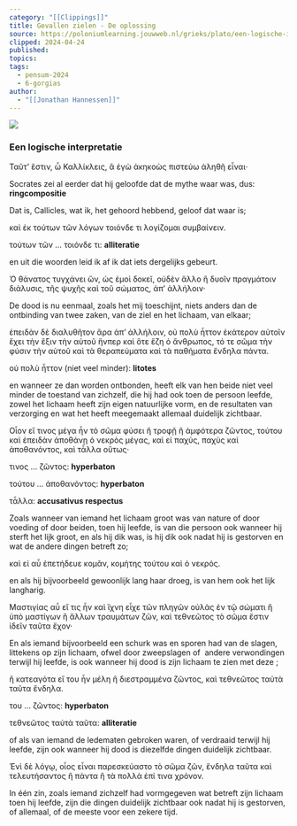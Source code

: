 ```yaml
---
category: "[[Clippings]]"
title: Gevallen zielen - De oplossing
source: https://poloniumlearning.jouwweb.nl/grieks/plato/een-logische-interpretatie
clipped: 2024-04-24
published:
topics:
tags:
  - pensum-2024
  - 6-gorgias
author:
  - "[[Jonathan Hannessen]]"
---
```


 [![](https://primary.jwwb.nl/public/z/z/j/temp-srmwdybokmzhdiosysoa/63e436f1-c61b-42b4-a4ad-00f870e10a93.gif?enable-io=true&enable=upscale&crop=480%2C60%2Cx0%2Cy20%2Csafe&width=313&height=39)](https://poloniumlearning.jouwweb.nl/grieks/plato)

### Een logische interpretatie

Ταῦτ’ ἔστιν, ὦ Καλλίκλεις, ἃ ἐγὼ ἀκηκοὼς πιστεύω ἀληθῆ εἶναι·

Socrates zei al eerder dat hij geloofde dat de mythe waar was, dus: **ringcompositie**

Dat is, Callicles, wat ik, het gehoord hebbend, geloof dat waar is;

καὶ ἐκ τούτων τῶν λόγων τοιόνδε τι λογίζομαι συμβαίνειν.

τούτων τῶν … τοιόνδε τι: **alliteratie**

en uit die woorden leid ik af ik dat iets dergelijks gebeurt.

Ὁ θάνατος τυγχάνει ὤν, ὡς ἐμοὶ δοκεῖ, οὐδὲν ἄλλο ἢ δυοῖν πραγμάτοιν διάλυσις, τῆς ψυχῆς καὶ τοῦ σώματος, ἀπ’ ἀλλήλοιν·

De dood is nu eenmaal, zoals het mij toeschijnt, niets anders dan de ontbinding van twee zaken, van de ziel en het lichaam, van elkaar;

ἐπειδὰν δὲ διαλυθῆτον ἄρα ἀπ’ ἀλλήλοιν, οὐ πολὺ ἧττον ἑκάτερον αὐτοῖν ἔχει τὴν ἕξιν τὴν αὑτοῦ ἥνπερ καὶ ὅτε ἔζη ὁ ἄνθρωπος, τό τε σῶμα τὴν φύσιν τὴν αὑτοῦ καὶ τὰ θεραπεύματα καὶ τὰ παθήματα ἔνδηλα πάντα.

οὐ πολὺ ἧττον (niet veel minder): **litotes**

en wanneer ze dan worden ontbonden, heeft elk van hen beide niet veel minder de toestand van zichzelf, die hij had ook toen de persoon leefde, zowel het lichaam heeft zijn eigen natuurlijke vorm, en de resultaten van verzorging en wat het heeft meegemaakt allemaal duidelijk zichtbaar.

Οἷον εἴ τινος μέγα ἦν τὸ σῶμα φύσει ἢ τροφῇ ἢ ἀμφότερα ζῶντος, τούτου καὶ ἐπειδὰν ἀποθάνῃ ὁ νεκρὸς μέγας, καὶ εἰ παχύς, παχὺς καὶ ἀποθανόντος, καὶ τἆλλα οὕτως·

τινος … ζῶντος: **hyperbaton**

τούτου … ἀποθανόντος: **hyperbaton**

τἆλλα: **accusativus respectus**

Zoals wanneer van iemand het lichaam groot was van nature of door voeding of door beiden, toen hij leefde, is van die persoon ook wanneer hij sterft het lijk groot, en als hij dik was, is hij dik ook nadat hij is gestorven en wat de andere dingen betreft <net> zo;

καὶ εἰ αὖ ἐπετήδευε κομᾶν, κομήτης τούτου καὶ ὁ νεκρός.

en als hij bijvoorbeeld gewoonlijk lang haar droeg, is van hem ook het lijk langharig.

Μαστιγίας αὖ εἴ τις ἦν καὶ ἴχνη εἶχε τῶν πληγῶν οὐλὰς ἐν τῷ σώματι ἢ ὑπὸ μαστίγων ἢ ἄλλων τραυμάτων ζῶν, καὶ τεθνεῶτος τὸ σῶμα ἔστιν ἰδεῖν ταῦτα ἔχον·

En als iemand bijvoorbeeld een schurk was en sporen had van de slagen, littekens op zijn lichaam, ofwel door zweepslagen of  andere verwondingen terwijl hij leefde, is ook wanneer hij dood is zijn lichaam te zien met deze <sporen>;

ἢ κατεαγότα εἴ του ἦν μέλη ἢ διεστραμμένα ζῶντος, καὶ τεθνεῶτος ταὐτὰ ταῦτα ἔνδηλα.

του … ζῶντος: **hyperbaton**

τεθνεῶτος ταὐτὰ ταῦτα: **alliteratie**

of als van iemand de ledematen gebroken waren, of verdraaid terwijl hij leefde, zijn ook wanneer hij dood is diezelfde dingen duidelijk zichtbaar.

Ἑνὶ δὲ λόγῳ, οἷος εἶναι παρεσκεύαστο τὸ σῶμα ζῶν, ἔνδηλα ταῦτα καὶ τελευτήσαντος ἢ πάντα ἢ τὰ πολλὰ ἐπί τινα χρόνον.

In één zin, zoals iemand zichzelf had vormgegeven wat betreft zijn lichaam toen hij leefde, zijn die dingen duidelijk zichtbaar ook nadat hij is gestorven, of allemaal, of de meeste voor een zekere tijd.

